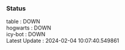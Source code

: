 ### Status


table : DOWN  
hogwarts : DOWN  
icy-bot : DOWN  
Latest Update : 2024-02-04 10:07:40.549861

